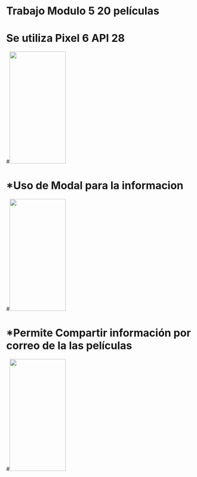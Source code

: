 #
# Trabajo Modulo 5 20 películas
# Se utiliza Pixel 6 API 28 
#<img src = "https://github.com/Galtor-program/TareaModulo5Peliculas/assets/118318571/bc3fedaa-14fb-4ed2-ad38-a30bfe98879e" width="150" height ="300">
#
# *Uso de Modal para la informacion
#<img src ="https://github.com/Galtor-program/TareaModulo5Peliculas/assets/118318571/8c0fda68-2520-4f04-9a8b-0263b7567973" width="150" height = "300">
#
# *Permite Compartir información por correo de la las películas
#<img src = "https://github.com/Galtor-program/TareaModulo5Peliculas/assets/118318571/0a000ec2-2142-4400-a1a8-e9de812b0ad3" width="150" height = "300">
#
